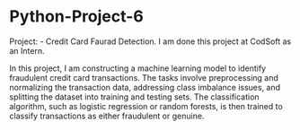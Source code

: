 # Python-Project-6
Project: - Credit Card Faurad Detection.
I am done this project at CodSoft as an Intern.

In this project, I am constructing a machine learning model to identify fraudulent credit card transactions. The tasks involve preprocessing and normalizing the transaction data, addressing class imbalance issues, and splitting the dataset into training and testing sets. The classification algorithm, such as logistic regression or random forests, is then trained to classify transactions as either fraudulent or genuine.
